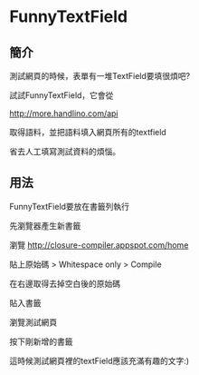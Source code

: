 # FunnyTextField #

## 簡介 ##

測試網頁的時候，表單有一堆TextField要填很煩吧?

試試FunnyTextField，它會從

http://more.handlino.com/api

取得語料，並把語料填入網頁所有的textfield

省去人工填寫測試資料的煩惱。

## 用法 ##

FunnyTextField要放在書籤列執行

先瀏覽器產生新書籤 

瀏覽
http://closure-compiler.appspot.com/home

貼上原始碼 > Whitespace only  > Compile

在右邊取得去掉空白後的原始碼

貼入書籤

瀏覽測試網頁

按下剛新增的書籤

這時候測試網頁裡的textField應該充滿有趣的文字:)





